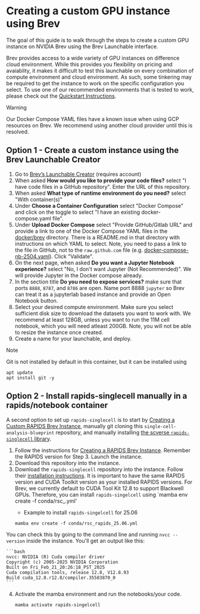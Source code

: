 # Creating a custom GPU instance using Brev
The goal of this guide is to walk through the steps to create a custom GPU instance on NVIDIA Brev using the Brev Launchable interface.

Brev provides access to a wide variety of GPU instances on difference cloud environment. While this provides you flexibility on pricing and avaiablity, it makes it difficult to test this launchable on every combination of compute environment and cloud environment. As such, some tinkering may be required to get the instance to work on the specific configuration you select. To use one of our recommended environments that is tested to work, please check out the [Quickstart Instructions](../README.md#quick-start). 

> [!WARNING]  
> Our Docker Compose YAML files have a known issue when using GCP resources on Brev. We recommend using another cloud provider until this is resolved.

## Option 1 - Create a custom instance using the Brev Launchable Creator

1. Go to [Brev’s Launchable Creator](https://brev.nvidia.com/launchables/create) (requires account)  
2. When asked **How would you like to provide your code files?** select "I have code files in a GitHub repository". Enter the URL of this repository. 
3. When asked **What type of runtime environment do you need?** select "With container(s)"
4. Under **Choose a Container Configuration** select "Docker Compose" and click on the toggle to select "I have an existing docker-compose.yaml file".
5. Under **Upload Docker Compose** select "Provide GitHub/Gitlab URL" and provide a link to one of the Docker Compose YAML files in the [docker/brev](../docker/brev) directory. There is a README.md in that directory with instructions on which YAML to select. Note, you need to pass a link to the file in GitHub, not to the `raw.github.com` file (e.g. [docker-compose-nb-2504.yaml](https://github.com/NVIDIA-AI-Blueprints/single-cell-analysis-blueprint/blob/main/docker/brev/docker-compose-nb-2504.yaml)). Click "Validate".
6. On the next page, when asked **Do you want a Jupyter Notebook experience?** select "No, I don't want Jupyter (Not Recommended)". We will provide Jupyter in the Docker compose already.
7. In the section title **Do you need to expose services?** make sure that ports `8888`, `8787`, and `8786` are open. Name port 8888 `jupyter` so Brev can treat it as a jupyterlab based instance and provide an Open Notebook button.
8. Select your desired compute environment. Make sure you select sufficient disk size to download the datasets you want to work with. We recommend at least 128GB, unless you want to run the 11M cell notebook, which you will need atleast 200GB. Note, you will not be able to resize the instance once created.
9. Create a name for your launchable, and deploy.

> [!NOTE]
> Git is not installed by default in this container, but it can be installed using
> ```
> apt update
> apt install git -y
> ```

## Option 2 - Install rapids-singlecell manually in a rapids/notebook container

A second option to set up `rapids-singlecell` is to start by [Creating a Custom RAPIDS Brev Instance](https://docs.rapids.ai/deployment/stable/cloud/nvidia/brev/#option-1-setting-up-your-brev-gpu-instance), manually git cloning this `single-cell-analysis-blueprint` repository, and manually installing [the scverse `rapids-singlecell` library](https://github.com/scverse/rapids_singlecell).

1. Follow the instructions for [Creating a RAPIDS Brev Instance](https://docs.rapids.ai/deployment/stable/cloud/nvidia/brev/#option-1-setting-up-your-brev-gpu-instance).  Remember the RAPIDS version for Step 3.  Launch the instance.
2. Download this repository into the instance.
3. Download the `rapids-singlecell` repository into the instance. Follow their [installation instructions](https://rapids-singlecell.readthedocs.io/en/latest/Installation.html). It is important to have the same RAPIDS version and CUDA Toolkit version as your installed RAPIDS versions. 
 For Brev, we currently default to CUDA Tool Kit 12.8 to support Blackwell GPUs. Therefore, you can install `rapids-singelcell` using `mamba env create -f conda/rsc_<RAPIDS VERSION>.yml'
    - Example to install `rapids-singelcell` for 25.06
    ```code
    mamba env create -f conda/rsc_rapids_25.06.yml
    ```
You can check this by going to the command line and running `nvcc --version` inside the instance. You'll get an output like this:

    ```bash
    nvcc: NVIDIA (R) Cuda compiler driver
    Copyright (c) 2005-2025 NVIDIA Corporation
    Built on Fri_Feb_21_20:26:18_PST_2025
    Cuda compilation tools, release 12.8, V12.8.93
    Build cuda_12.8.r12.8/compiler.35583870_0
    ```    
4. Activate the mamba environment and run the notebooks/your code.
   ```code
   mamba activate rapids-singelcell
   ```

